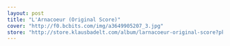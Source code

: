 ```yaml
---
layout: post
title: "L'Arnacoeur (Original Score)"
cover: "http://f0.bcbits.com/img/a3649905207_3.jpg"
store: "http://store.klausbadelt.com/album/larnacoeur-original-score?pk=170"
---
```

